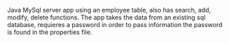Java MySql server app using an employee table, also has search, add, modify, delete functions.
The app takes the data from an existing sql database, requieres a password in order to pass information the password is found in the properties file.
